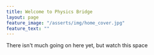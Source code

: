```yaml
---
title: Welcome to Physics Bridge
layout: page
feature_image: "/asserts/img/home_cover.jpg"
feature_text: ""
---
```


There isn't much going on here yet, but watch this space
